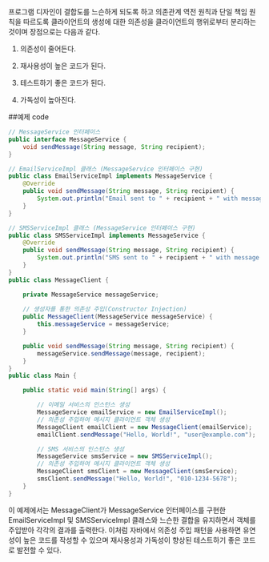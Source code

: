 프로그램 디자인이 결합도를 느슨하게 되도록 하고 의존관계 역전 원칙과 단일 책임 원칙을 따르도록 클라이언트의 생성에 대한 의존성을 클라이언트의 행위로부터 분리하는 것이며 장점으로는 다음과 같다.

1. 의존성이 줄어든다.

2. 재사용성이 높은 코드가 된다.

3. 테스트하기 좋은 코드가 된다.

4. 가독성이 높아진다.

##예제 code
```java
// MessageService 인터페이스
public interface MessageService {
    void sendMessage(String message, String recipient);
}

// EmailServiceImpl 클래스 (MessageService 인터페이스 구현)
public class EmailServiceImpl implements MessageService {
    @Override
    public void sendMessage(String message, String recipient) {
        System.out.println("Email sent to " + recipient + " with message: " + message);
    }
}

// SMSServiceImpl 클래스 (MessageService 인터페이스 구현)
public class SMSServiceImpl implements MessageService {
    @Override
    public void sendMessage(String message, String recipient) {
        System.out.println("SMS sent to " + recipient + " with message: " + message);
    }
}
public class MessageClient {

    private MessageService messageService;
    
    // 생성자를 통한 의존성 주입(Constructor Injection)
    public MessageClient(MessageService messageService) {
        this.messageService = messageService;
    }

    public void sendMessage(String message, String recipient) {
        messageService.sendMessage(message, recipient);
    }
}
public class Main {

    public static void main(String[] args) {

        // 이메일 서비스의 인스턴스 생성
        MessageService emailService = new EmailServiceImpl();
        // 의존성 주입하여 메시지 클라이언트 객체 생성
        MessageClient emailClient = new MessageClient(emailService);
        emailClient.sendMessage("Hello, World!", "user@example.com");

        // SMS 서비스의 인스턴스 생성
        MessageService smsService = new SMSServiceImpl();
        // 의존성 주입하여 메시지 클라이언트 객체 생성
        MessageClient smsClient = new MessageClient(smsService);
        smsClient.sendMessage("Hello, World!", "010-1234-5678");
    }
}


```
이 예제에서는 MessageClient가 MessageService 인터페이스를 구현한 EmailServiceImpl 및 SMSServiceImpl 클래스와 느슨한 결합을 유지하면서 객체를 주입받아 각각의 결과를 출력한다.
이처럼 자바에서 의존성 주입 패턴을 사용하면 유연성이 높은 코드를 작성할 수 있으며 재사용성과 가독성이 향상된 테스트하기 좋은 코드로 발전할 수 있다.
